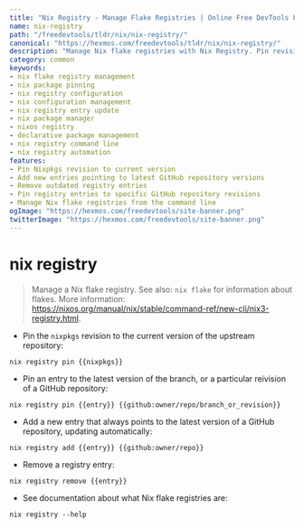 ```yaml
---
title: "Nix Registry - Manage Flake Registries | Online Free DevTools by Hexmos"
name: nix-registry
path: "/freedevtools/tldr/nix/nix-registry/"
canonical: "https://hexmos.com/freedevtools/tldr/nix/nix-registry/"
description: "Manage Nix flake registries with Nix Registry. Pin revisions, add entries, and remove outdated configurations. Free online tool, no registration required."
category: common
keywords:
- nix flake registry management
- nix package pinning
- nix registry configuration
- nix configuration management
- nix registry entry update
- nix package manager
- nixos registry
- declarative package management
- nix registry command line
- nix registry automation
features:
- Pin Nixpkgs revision to current version
- Add new entries pointing to latest GitHub repository versions
- Remove outdated registry entries
- Pin registry entries to specific GitHub repository revisions
- Manage Nix flake registries from the command line
ogImage: "https://hexmos.com/freedevtools/site-banner.png"
twitterImage: "https://hexmos.com/freedevtools/site-banner.png"
---
```


# nix registry

> Manage a Nix flake registry.
> See also: `nix flake` for information about flakes.
> More information: <https://nixos.org/manual/nix/stable/command-ref/new-cli/nix3-registry.html>.

- Pin the `nixpkgs` revision to the current version of the upstream repository:

`nix registry pin {{nixpkgs}}`

- Pin an entry to the latest version of the branch, or a particular reivision of a GitHub repository:

`nix registry pin {{entry}} {{github:owner/repo/branch_or_revision}}`

- Add a new entry that always points to the latest version of a GitHub repository, updating automatically:

`nix registry add {{entry}} {{github:owner/repo}}`

- Remove a registry entry:

`nix registry remove {{entry}}`

- See documentation about what Nix flake registries are:

`nix registry --help`
